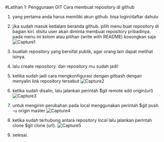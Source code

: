 #Latihan 1: Penggunaan GIT
 Cara membuat repository di github

1. yang pertama anda harus memiliki akun github. bisa login/daftar dahulu 

2. jika sudah masuk kedalam beranda github. pilih menu buat repository di bagian kiri. 
disitu user akan diminta membuat repository pribadinya. pada menu ini kolom atau pilihan (write with README) kosongkan saja
![Capture1](https://user-images.githubusercontent.com/115516758/195379751-9fe7b6d8-a757-44aa-b329-7efc9da36cbc.PNG)

3. buatlah repository yang bersifat publik, agar orang lain dapat melihat isinya.

4. lalu create repository. dan repository mu sudah jadi!

5. ketika sudah jadi cara mengkonfigurasi dengan gitbash dengan menyalin link repository tersebut
![Capture2](https://user-images.githubusercontent.com/115516758/195380426-4beff0d0-4176-48b4-a4fc-2c85d4f18285.PNG)

6. ketika sudah disalin, lalu jalankan perintah $git remote add origin(url)
![Capture3](https://user-images.githubusercontent.com/115516758/195380467-4f296f42-dcb4-4465-9916-9f8304beeb18.PNG)

7. untuk mengirim perubahan pada local menggunakan perintah $git push -u origin master
![Capture4](https://user-images.githubusercontent.com/115516758/195380528-fcf23df1-cf00-4e6c-a116-6dad1a0d872c.PNG)

8. ketika sudah terhubung antara repository local lalu jalankan perintah clone $git clone (url).
![Capture5](https://user-images.githubusercontent.com/115516758/195380560-170d339c-3668-4faa-933a-b34fa6e44ec4.PNG)

9. selesai.

